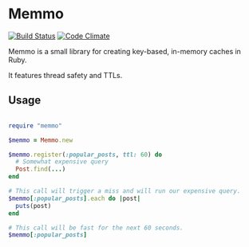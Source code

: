 Memmo
=====

[![Build Status](https://secure.travis-ci.org/educabilia/memmo.png?branch=master)](https://travis-ci.org/educabilia/memmo) [![Code Climate](https://codeclimate.com/badge.png)](https://codeclimate.com/github/educabilia/memmo)

Memmo is a small library for creating key-based, in-memory caches in Ruby.

It features thread safety and TTLs.

Usage
-----

```ruby

require "memmo"

$memmo = Memmo.new

$memmo.register(:popular_posts, ttl: 60) do
  # Somewhat expensive query
  Post.find(...)
end

# This call will trigger a miss and will run our expensive query.
$memmo[:popular_posts].each do |post|
  puts(post)
end

# This call will be fast for the next 60 seconds.
$memmo[:popular_posts]
```
